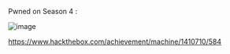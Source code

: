 Pwned on Season 4 : 

![image](https://github.com/Kayiyan/My-hacking-notes/assets/126185640/1984ba9e-d044-4ca6-9fe0-c555f3fb056b)

https://www.hackthebox.com/achievement/machine/1410710/584
